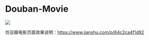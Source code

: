 # Douban-Movie
![](http://upload-images.jianshu.io/upload_images/10954635-32a4817d04d91e71.gif?imageMogr2/auto-orient/strip)

仿豆瓣电影页面效果说明：https://www.jianshu.com/p/64c2ca4f1d92

